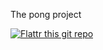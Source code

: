 The pong project

[![Flattr this git repo](http://api.flattr.com/button/flattr-badge-large.png)](https://flattr.com/submit/auto?user_id=inside&url=http://github.com/inside/pong&title=pong&language=en_GB&tags=github&category=software)
